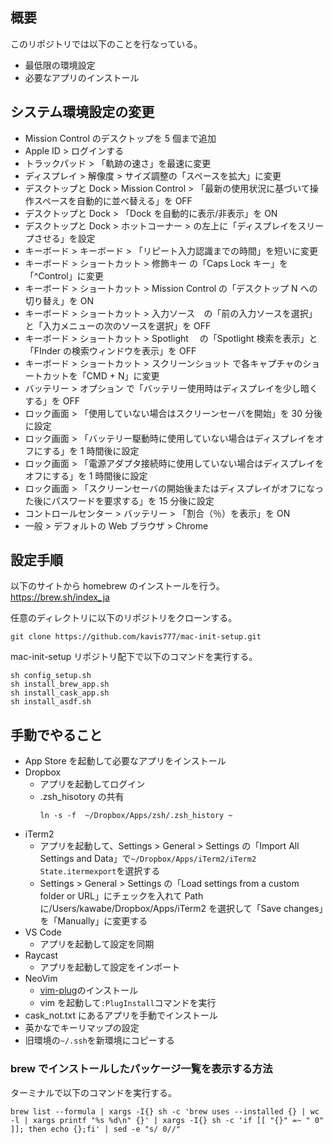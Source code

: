 ## 概要

このリポジトリでは以下のことを行なっている。

- 最低限の環境設定
- 必要なアプリのインストール

## システム環境設定の変更

- Mission Control のデスクトップを 5 個まで追加
- Apple ID > ログインする
- トラックパッド > 「軌跡の速さ」を最速に変更
- ディスプレイ > 解像度 > サイズ調整の「スペースを拡大」に変更
- デスクトップと Dock > Mission Control > 「最新の使用状況に基づいて操作スペースを自動的に並べ替える」を OFF
- デスクトップと Dock > 「Dock を自動的に表示/非表示」を ON
- デスクトップと Dock > ホットコーナー > の左上に「ディスプレイをスリープさせる」を設定
- キーボード > キーボード > 「リピート入力認識までの時間」を短いに変更
- キーボード > ショートカット > 修飾キー の「Caps Lock キー」を「^Control」に変更
- キーボード > ショートカット > Mission Control の「デスクトップ N への切り替え」を ON
- キーボード > ショートカット > 入力ソース　の「前の入力ソースを選択」と「入力メニューの次のソースを選択」を OFF
- キーボード > ショートカット > Spotlight 　の「Spotlight 検索を表示」と「FInder の検索ウィンドウを表示」を OFF
- キーボード > ショートカット > スクリーンショット で各キャプチャのショートカットを「CMD + N」に変更
- バッテリー > オプション で「バッテリー使用時はディスプレイを少し暗くする」を OFF
- ロック画面 > 「使用していない場合はスクリーンセーバを開始」を 30 分後に設定
- ロック画面 > 「バッテリー駆動時に使用していない場合はディスプレイをオフにする」を 1 時間後に設定
- ロック画面 > 「電源アダプタ接続時に使用していない場合はディスプレイをオフにする」を 1 時間後に設定
- ロック画面 > 「スクリーンセーバの開始後またはディスプレイがオフになった後にパスワードを要求する」を 15 分後に設定
- コントロールセンター > バッテリー > 「割合（％）を表示」を ON
- 一般 > デフォルトの Web ブラウザ > Chrome

## 設定手順

以下のサイトから homebrew のインストールを行う。
https://brew.sh/index_ja

任意のディレクトリに以下のリポジトリをクローンする。

```
git clone https://github.com/kavis777/mac-init-setup.git
```

mac-init-setup リポジトリ配下で以下のコマンドを実行する。

```
sh config_setup.sh
sh install_brew_app.sh
sh install_cask_app.sh
sh install_asdf.sh
```

## 手動でやること

- App Store を起動して必要なアプリをインストール
- Dropbox
  - アプリを起動してログイン
  - .zsh_hisotory の共有
    ```
    ln -s -f  ~/Dropbox/Apps/zsh/.zsh_history ~
    ```
- iTerm2
  - アプリを起動して、Settings > General > Settings の「Import All Settings and Data」で`~/Dropbox/Apps/iTerm2/iTerm2 State.itermexport`を選択する
  - Settings > General > Settings の「Load settings from a custom folder or URL」にチェックを入れて Path に/Users/kawabe/Dropbox/Apps/iTerm2 を選択して「Save changes」を「Manually」に変更する
- VS Code
  - アプリを起動して設定を同期
- Raycast
  - アプリを起動して設定をインポート
- NeoVim
  - [vim-plug](https://github.com/junegunn/vim-plug?tab=readme-ov-file#unix-linux)のインストール
  - vim を起動して`:PlugInstall`コマンドを実行
- cask_not.txt にあるアプリを手動でインストール
- 英かなでキーリマップの設定
- 旧環境の`~/.ssh`を新環境にコピーする

### brew でインストールしたパッケージ一覧を表示する方法

ターミナルで以下のコマンドを実行する。

```
brew list --formula | xargs -I{} sh -c 'brew uses --installed {} | wc -l | xargs printf "%s %d\n" {}' | xargs -I{} sh -c 'if [[ "{}" =~ " 0" ]]; then echo {};fi' | sed -e "s/ 0//"
```
